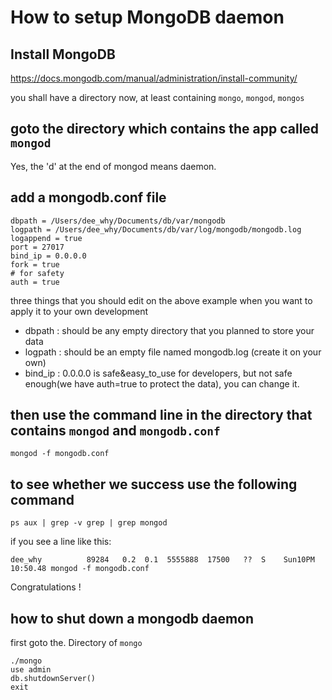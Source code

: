 # How to setup MongoDB daemon

## Install MongoDB

https://docs.mongodb.com/manual/administration/install-community/

you shall have a directory now, at least containing `mongo`, `mongod`, `mongos`

## goto the directory which contains the app called `mongod`

Yes, the 'd' at the end of mongod means daemon.

## add a mongodb.conf file

```
dbpath = /Users/dee_why/Documents/db/var/mongodb
logpath = /Users/dee_why/Documents/db/var/log/mongodb/mongodb.log
logappend = true
port = 27017
bind_ip = 0.0.0.0
fork = true
# for safety
auth = true
```

three things that you should edit on the above example when you want to apply it to your own development

* dbpath : should be any empty directory that you planned to store your data
* logpath : should be an empty file named mongodb.log (create it on your own)
* bind_ip : 0.0.0.0 is safe&easy_to_use for developers, but not safe enough(we have auth=true to protect the data), you can change it.

## then use the command line in the directory that contains `mongod` and `mongodb.conf`

`mongod -f mongodb.conf`

## to see whether we success use the following command

`ps aux | grep -v grep | grep mongod`

if you see a line like this:

`dee_why          89284   0.2  0.1  5555888  17500   ??  S    Sun10PM  10:50.48 mongod -f mongodb.conf`

Congratulations !

## how to shut down a mongodb daemon

first goto the. Directory of `mongo`

```shell
./mongo
use admin
db.shutdownServer()
exit
```



